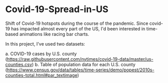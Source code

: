 # Covid-19-Spread-in-US

Shift of Covid-19 hotspots during the course of the pandemic. Since covid-19 has impacted almost every part of the US, I'd been interested in time-based animations like racing bar charts.

In this project, I've used two datasets: 

a. COVID-19 cases by U.S. county (https://raw.githubusercontent.com/nytimes/covid-19-data/master/us-counties.csv)
b. Table of population data for each U.S. county (https://www.census.gov/data/tables/time-series/demo/popest/2010s-counties-total.html#par_textimage)

